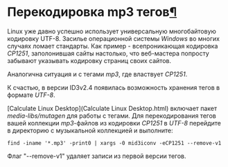 # Перекодировка mp3 тегов[¶](#Перекодировка-mp3-тегов)

Linux уже давно успешно использует универсальную многобайтовую кодировку UTF-8\. Засилье операционной системы _Windows_ во многих случаях ломает стандарты. Как пример - всепроникающая кодировка _CP1251_, заполонившая сайты настолько, что веб-мастера попросту забывают указывать кодировку страниц своих сайтов.

Аналогична ситуация и с тегами _mp3_, где властвует _CP1251_.

К счастью, в версии ID3v2.4 появилась возможность хранения тегов в формате _UTF-8_.

[Calculate Linux Desktop](Calculate Linux Desktop.html) включает пакет _media-libs/mutagen_ для работы с тегами. Для перекодирования тегов вашей коллекции _mp3_-файлов из кодировки _CP1251_ в _UTF-8_ перейдите в директорию с музыкальной коллекцией и выполните:  

    
    find -iname '*.mp3' -print0 | xargs -0 mid3iconv -eCP1251 --remove-v1
    

Флаг "--remove-v1" удаляет записи из первой версии тегов.